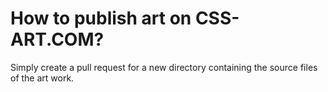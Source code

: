 # How to publish art on CSS-ART.COM?

Simply create a pull request for a new directory containing the source files of the art work. 